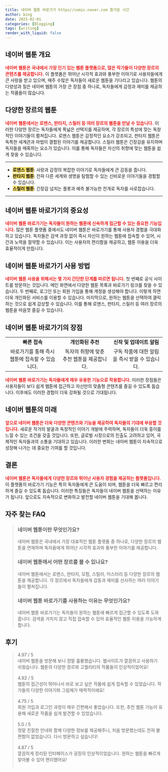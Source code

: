 ```yaml
---
title: 네이버 웹툰 바로가기 https//comic.naver.com 즐거운 시간
author: bing
date: 2025-02-01
categories: [Blogging]
tags: [writing]
render_with_liquid: false
---
```



<h2 id='네이버 웹툰 개요'>네이버 웹툰 개요</h2>

<p><b><span style="color: #ee2323;">네이버 웹툰은 국내에서 가장 인기 있는 웹툰 플랫폼으로, 많은 작가들이 다양한 장르의 콘텐츠를 제공합니다.</span></b> 이 플랫폼은 뛰어난 시각적 효과와 풍부한 이야기로 사용자들에게 큰 사랑을 받고 있으며, 매주 수많은 독자들이 새로운 웹툰을 기다리고 있습니다. 웹툰의 다양성과 질은 네이버 웹툰의 가장 큰 장점 중 하나로, 독자들에게 감정과 재미를 제공하는 작품들이 많습니다.</p>

<h2 id='다양한 장르의 웹툰'>다양한 장르의 웹툰</h2>

<p><b><span style="color: #ee2323;">네이버 웹툰에서는 로맨스, 판타지, 스릴러 등 여러 장르의 웹툰을 만날 수 있습니다.</span></b> 이러한 다양한 장르는 독자들에게 폭넓은 선택지를 제공하며, 각 장르의 특성에 맞는 독창적인 이야기들이 펼쳐집니다. 로맨스 웹툰은 감정적인 요소가 강조되고, 판타지 웹툰은 독특한 세계관과 마법이 결합된 이야기를 제공합니다. 스릴러 웹툰은 긴장감을 유지하며 독자들을 매혹하는 요소가 있습니다. 이를 통해 독자들은 자신의 취향에 맞는 웹툰을 쉽게 찾을 수 있습니다.</p>

<hr />

<ul>
    <li><b><span style="background-color: #ffe066;">로맨스 웹툰</span></b>: 사랑과 감정의 복잡한 이야기로 독자들에게 큰 감동을 줍니다.</li>
    <li><b><span style="background-color: #ffe066;">판타지 웹툰</span></b>: 전혀 다른 세계와 생명을 탐험할 수 있는 신비로운 이야기들을 경험할 수 있습니다.</li>
    <li><b><span style="background-color: #ffe066;">스릴러 웹툰</span></b>: 긴장감 넘치는 플롯과 예측 불가능한 전개로 독자를 사로잡습니다.</li>
</ul>

<hr />

<h2 id='네이버 웹툰 바로가기의 중요성'>네이버 웹툰 바로가기의 중요성</h2>

<p><b><span style="color: #ee2323;">네이버 웹툰 바로가기는 독자들이 원하는 웹툰에 신속하게 접근할 수 있는 중요한 기능입니다.</span></b> 많은 웹툰 플랫폼 중에서도 네이버 웹툰은 바로가기를 통해 사용자 경험을 극대화 하고 있습니다. 독자들은 검색 과정 없이 즉시 자신이 원하는 웹툰에 접속할 수 있어, 시간과 노력을 절약할 수 있습니다. 이는 사용자의 편리함을 제공하고, 웹툰 이용을 더욱 효율적이게 만듭니다.</p>

<h2 id='네이버 웹툰 바로가기 사용 방법'>네이버 웹툰 바로가기 사용 방법</h2>

<p><b><span style="color: #ee2323;">네이버 웹툰 사용을 위해서는 몇 가지 간단한 단계를 따르면 됩니다.</span></b> 첫 번째로 공식 사이트를 방문하는 것입니다. 메인 화면에서 다양한 웹툰 목록과 바로가기 링크를 찾을 수 있습니다. 두 번째로, 로그인 또는 회원 가입을 통해 계정을 생성해야 합니다. 이렇게 하면 더욱 개인화된 서비스를 이용할 수 있습니다. 마지막으로, 원하는 웹툰을 선택하여 클릭하는 것으로 쉽게 감상할 수 있습니다. 이를 통해 로맨스, 판타지, 스릴러 등 여러 장르의 웹툰을 마음껏 즐길 수 있습니다.</p>

<h2 id='네이버 웹툰 바로가기의 장점'>네이버 웹툰 바로가기의 장점</h2>

<table>
    <tr>
        <td style="text-align: center; height: 17px;"><b>빠른 접속</b></td>
        <td style="text-align: center; height: 17px;"><b>개인화된 추천</b></td>
        <td style="text-align: center; height: 17px;"><b>신작 및 업데이트 알림</b></td>
    </tr>
    <tr>
        <td style="text-align: center; height: 17px;">바로가기를 통해 즉시 웹툰에 접속할 수 있습니다.</td>
        <td style="text-align: center; height: 17px;">독자의 취향에 맞춘 추천 웹툰을 제공합니다.</td>
        <td style="text-align: center; height: 17px;">구독 작품에 대한 알림을 즉시 받을 수 있습니다.</td>
    </tr>
</table>

<p><b><span style="color: #ee2323;">네이버 웹툰 바로가기는 독자들에게 매우 유용한 기능으로 작용합니다.</span></b> 이러한 장점들은 사용자들이 보다 쉽게 웹툰에 접근하고 자신만의 맞춤형 콘텐츠를 즐길 수 있도록 돕습니다. 이후에도 이러한 경험이 더욱 강화될 것으로 기대됩니다.</p>

<h2 id='네이버 웹툰의 미래'>네이버 웹툰의 미래</h2>

<p><b><span style="color: #ee2323;">앞으로 네이버 웹툰은 더욱 다양한 콘텐츠와 기능을 제공하여 독자들의 기대에 부응할 것입니다.</span></b> 새로운 작가의 발굴과 독창적인 이야기 개발에 주력하며, 독자들이 더욱 흥미를 느낄 수 있는 조건을 갖출 것입니다. 또한, 글로벌 시장으로의 진출도 고려하고 있어, 국제적인 독자들과의 소통을 기대하고 있습니다. 이러한 변화는 네이버 웹툰이 지속적으로 성장해 나가는 데 중요한 기여를 할 것입니다.</p>

<h2 id='결론'>결론</h2>

<p><b><span style="color: #ee2323;">네이버 웹툰은 독자들에게 다양한 장르와 뛰어난 사용자 경험을 제공하는 플랫폼입니다.</span></b> 이 플랫폼의 바로가기 기능은 특히 독자들에게 큰 도움이 되며, 웹툰을 더욱 빠르고 편리하게 즐길 수 있도록 돕습니다. 이러한 특징들은 독자들이 네이버 웹툰을 선택하는 이유가 됩니다. 앞으로도 지속적으로 변화하고 발전할 네이버 웹툰을 기대해 봅니다.</p>


<h2 id='자주_찾는_FAQ'>자주 찾는 FAQ</h2>
<div itemscope="" itemtype="https://schema.org/FAQPage"> 
<blockquote> 
<div itemscope="" itemprop="mainEntity" itemtype="https://schema.org/Question"> 
<h3 itemprop="name">네이버 웹툰이란 무엇인가요?</h3> 
<div itemscope="" itemprop="acceptedAnswer" itemtype="https://schema.org/Answer"> 
<span itemprop="text"> 
<p>네이버 웹툰은 국내에서 가장 대표적인 웹툰 플랫폼 중 하나로, 다양한 장르의 웹툰을 연재하며 독자들에게 뛰어난 시각적 효과와 풍부한 이야기를 제공합니다.</p> 
</span> 
</div> 
</div> 
<div itemscope="" itemprop="mainEntity" itemtype="https://schema.org/Question"> 
<h3 itemprop="name">네이버 웹툰에서 어떤 장르를 볼 수 있나요?</h3> 
<div itemscope="" itemprop="acceptedAnswer" itemtype="https://schema.org/Answer"> 
<span itemprop="text"> 
<p>네이버 웹툰에서는 로맨스, 판타지, 모험, 스릴러, 미스터리 등 다양한 장르의 웹툰을 제공합니다. 각 장르에서 독자들에게 감동과 재미를 선사하는 여러 이야기들이 펼쳐집니다.</p> 
</span> 
</div> 
</div> 
<div itemscope="" itemprop="mainEntity" itemtype="https://schema.org/Question"> 
<h3 itemprop="name">네이버 웹툰 바로가기를 사용하는 이유는 무엇인가요?</h3> 
<div itemscope="" itemprop="acceptedAnswer" itemtype="https://schema.org/Answer"> 
<span itemprop="text"> 
<p>네이버 웹툰 바로가기는 독자들이 원하는 웹툰에 빠르게 접근할 수 있도록 도와 줍니다. 검색을 거치지 않고 직접 접속할 수 있어 효율적인 웹툰 이용을 가능하게 합니다.</p> 
</span> 
</div> 
</div> 
</blockquote> 
</div>
<h2 id='후기'>후기</h2>
<div itemscope itemtype="https://schema.org/Product">
  <blockquote>
  <div itemprop="review" itemscope itemtype="https://schema.org/Review">
      <div itemprop="reviewRating" itemscope itemtype="https://schema.org/Rating"> <span itemprop="ratingValue">4.97</span> / <span itemprop="bestRating">5</span> </div>
      <span itemprop="reviewBody">네이버 웹툰을 방문해 보니 정말 훌륭했습니다. 웹사이트가 깔끔하고 사용하기 쉬웠습니다. 웹툰의 다양한 장르와 고퀄리티의 작품들이 인상적이었어요!</span>
  </div>
  <br>
  <div itemprop="review" itemscope itemtype="https://schema.org/Review">
      <div itemprop="reviewRating" itemscope itemtype="https://schema.org/Rating"> <span itemprop="ratingValue">4.92</span> / <span itemprop="bestRating">5</span> </div>
      <span itemprop="reviewBody">웹툰의 접근성이 뛰어나서 바로 보고 싶은 작품에 쉽게 접속할 수 있었습니다. 작가들의 다양한 이야기와 그림체가 매력적이에요!</span>
  </div>
  <br>
  <div itemprop="review" itemscope itemtype="https://schema.org/Review">
      <div itemprop="reviewRating" itemscope itemtype="https://schema.org/Rating"> <span itemprop="ratingValue">4.75</span> / <span itemprop="bestRating">5</span> </div>
      <span itemprop="reviewBody">회원 가입과 로그인 과정이 매우 간편해서 좋았습니다. 또한, 추천 웹툰 기능이 유용해 새로운 작품을 쉽게 발견할 수 있었습니다.</span>
  </div>
  <br>
  <div itemprop="review" itemscope itemtype="https://schema.org/Review">
      <div itemprop="reviewRating" itemscope itemtype="https://schema.org/Rating"> <span itemprop="ratingValue">5.0</span> / <span itemprop="bestRating">5</span> </div>
      <span itemprop="reviewBody">정말 친절한 안내와 함께 다양한 정보를 제공해주니, 처음 방문했는데도 전혀 불편함이 없었습니다. 다시 방문하고 싶습니다!</span>
  </div>
  <br>
  <div itemprop="review" itemscope itemtype="https://schema.org/Review">
      <div itemprop="reviewRating" itemscope itemtype="https://schema.org/Rating"> <span itemprop="ratingValue">4.87</span> / <span itemprop="bestRating">5</span> </div>
      <span itemprop="reviewBody">깔끔하게 정리된 인터페이스가 굉장히 인상적이었습니다. 원하는 웹툰을 빠르게 찾아볼 수 있어 편리했어요!</span>
  </div>
  <br>
  </blockquote>
</div>
